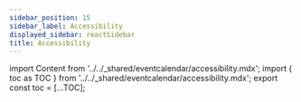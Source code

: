 ```yaml
---
sidebar_position: 15
sidebar_label: Accessibility
displayed_sidebar: reactSidebar
title: Accessibility
---
```


import Content from '../../_shared/eventcalendar/accessibility.mdx';
import { toc as TOC } from '../../_shared/eventcalendar/accessibility.mdx';
export const toc = [...TOC];

<Content />